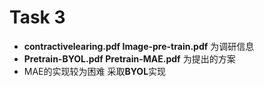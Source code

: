 # Task 3
* **contractivelearing.pdf Image-pre-train.pdf** 为调研信息
* **Pretrain-BYOL.pdf Pretrain-MAE.pdf** 为提出的方案
* MAE的实现较为困难 采取**BYOL**实现